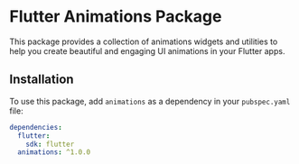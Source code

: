 # Flutter Animations Package

This package provides a collection of animations widgets and utilities to help you create beautiful and engaging UI animations in your Flutter apps.

## Installation

To use this package, add `animations` as a dependency in your `pubspec.yaml` file:

```yaml
dependencies:
  flutter:
    sdk: flutter
  animations: ^1.0.0
